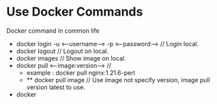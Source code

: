 # Use Docker Commands
Docker command in common life

* docker login -u <--username--> -p <--password--> // Login local.
* docker logout // Logout on local.
* docker images // Show image on local.
* docker pull <--image:version--> //
  - example : docker pull nginx:1.21.6-perl  
  - ** docker pull image // Use image not specify version, image pull version latest to use.
* docker 
